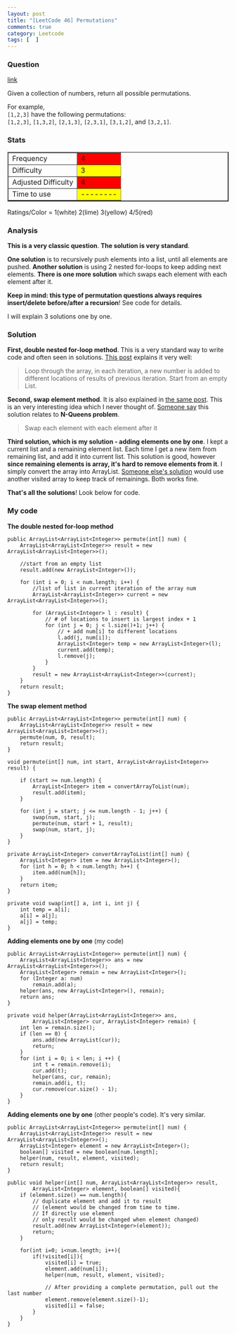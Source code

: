 ```yaml
---
layout: post
title: "[LeetCode 46] Permutations"
comments: true
category: Leetcode
tags: [  ]
---
```



### Question 
[link](http://oj.leetcode.com/problems/permutations/)

<div class="question-content">
            <p></p><p>
Given a collection of numbers, return all possible permutations.
</p>

<p>
For example,<br>
<code>[1,2,3]</code> have the following permutations:<br>
<code>[1,2,3]</code>, <code>[1,3,2]</code>, <code>[2,1,3]</code>, <code>[2,3,1]</code>, <code>[3,1,2]</code>, and <code>[3,2,1]</code>.
</p><p></p>
          </div>

### Stats
<table border="2">
	<tr>
		<td>Frequency</td>
		<td bgcolor="red">4</td>
	</tr>
	<tr>
		<td>Difficulty</td>
		<td bgcolor="yellow">3</td>
	</tr>
	<tr>
		<td>Adjusted Difficulty</td>
		<td bgcolor="red">4</td>
	</tr>
	<tr>
		<td>Time to use</td>
		<td bgcolor="yellow">--------</td>
	</tr>
</table>

Ratings/Color = 1(white) 2(lime) 3(yellow) 4/5(red)

### Analysis

__This is a very classic question__. __The solution is very standard__. 

__One solution__ is to recursively push elements into a list, until all elements are pushed. __Another solution__ is using 2 nested for-loops to keep adding next elements. __There is one more solution__ which swaps each element with each element after it. 

__Keep in mind: this type of permutation questions always requires insert/delete before/after a recursion__! See code for details. 

I will explain 3 solutions one by one. 

### Solution

__First, double nested for-loop method__. This is a very standard way to write code and often seen in solutions. [This post](http://www.programcreek.com/2013/02/leetcode-permutations-java/) explains it very well: 

> Loop through the array, in each iteration, a new number is added to different locations of results of previous iteration. Start from an empty List.

__Second, swap element method__. It is also explained in [the same post](http://www.programcreek.com/2013/02/leetcode-permutations-java/). This is an very interesting idea which I never thought of. [Someone say](http://blog.csdn.net/u010500263/article/details/18178243) this solution relates to __N-Queens problem__. 

> Swap each element with each element after it

__Third solution, which is my solution - adding elements one by one__. I kept a current list and a remaining element list. Each time I get a new item from remaining list, and add it into current list. This solution is good, however __since remaining elements is array, it's hard to remove elements from it__. I simply convert the array into ArrayList. [Someone else's solution](http://blog.csdn.net/u010500263/article/details/18178243) would use another visited array to keep track of remainings. Both works fine. 

__That's all the solutions__! Look below for code. 

### My code 

__The double nested for-loop method__


    public ArrayList<ArrayList<Integer>> permute(int[] num) {
        ArrayList<ArrayList<Integer>> result = new ArrayList<ArrayList<Integer>>();

        //start from an empty list
        result.add(new ArrayList<Integer>());

        for (int i = 0; i < num.length; i++) {
            //list of list in current iteration of the array num
            ArrayList<ArrayList<Integer>> current = new ArrayList<ArrayList<Integer>>();

            for (ArrayList<Integer> l : result) {
                // # of locations to insert is largest index + 1
                for (int j = 0; j < l.size()+1; j++) {
                    // + add num[i] to different locations
                    l.add(j, num[i]);
                    ArrayList<Integer> temp = new ArrayList<Integer>(l);
                    current.add(temp);
                    l.remove(j);
                }
            }
            result = new ArrayList<ArrayList<Integer>>(current);
        }
        return result;
    }


__The swap element method__


    public ArrayList<ArrayList<Integer>> permute(int[] num) {
        ArrayList<ArrayList<Integer>> result = new ArrayList<ArrayList<Integer>>();
        permute(num, 0, result);
        return result;
    }

    void permute(int[] num, int start, ArrayList<ArrayList<Integer>> result) {

        if (start >= num.length) {
            ArrayList<Integer> item = convertArrayToList(num);
            result.add(item);
        }

        for (int j = start; j <= num.length - 1; j++) {
            swap(num, start, j);
            permute(num, start + 1, result);
            swap(num, start, j);
        }
    }

    private ArrayList<Integer> convertArrayToList(int[] num) {
        ArrayList<Integer> item = new ArrayList<Integer>();
        for (int h = 0; h < num.length; h++) {
            item.add(num[h]);
        }
        return item;
    }

    private void swap(int[] a, int i, int j) {
        int temp = a[i];
        a[i] = a[j];
        a[j] = temp;
    }


__Adding elements one by one__ (my code)


    public ArrayList<ArrayList<Integer>> permute(int[] num) {
        ArrayList<ArrayList<Integer>> ans = new ArrayList<ArrayList<Integer>>();
        ArrayList<Integer> remain = new ArrayList<Integer>();
        for (Integer a: num)
            remain.add(a);
        helper(ans, new ArrayList<Integer>(), remain);
        return ans;
    }

    private void helper(ArrayList<ArrayList<Integer>> ans, 
            ArrayList<Integer> cur, ArrayList<Integer> remain) {
        int len = remain.size();
        if (len == 0) {
            ans.add(new ArrayList(cur));
            return;
        }
        for (int i = 0; i < len; i ++) {
            int t = remain.remove(i);
            cur.add(t);
            helper(ans, cur, remain);
            remain.add(i, t);
            cur.remove(cur.size() - 1);
        }
    }


__Adding elements one by one__ (other people's code). It's very similar. 


    public ArrayList<ArrayList<Integer>> permute(int[] num) {  
        ArrayList<ArrayList<Integer>> result = new ArrayList<ArrayList<Integer>>();  
        ArrayList<Integer> element = new ArrayList<Integer>();  
        boolean[] visited = new boolean[num.length];  
        helper(num, result, element, visited);  
        return result;  
    }  

    public void helper(int[] num, ArrayList<ArrayList<Integer>> result, 
            ArrayList<Integer> element, boolean[] visited){  
        if (element.size() == num.length){  
            // duplicate element and add it to result 
            // (element would be changed from time to time. 
            // If directly use element  
            // only result would be changed when element changed)  
            result.add(new ArrayList<Integer>(element));   
            return;  
        }  

        for(int i=0; i<num.length; i++){  
            if(!visited[i]){  
                visited[i] = true;  
                element.add(num[i]);  
                helper(num, result, element, visited);  

                // After providing a complete permutation, pull out the last number
                element.remove(element.size()-1);  
                visited[i] = false;  
            }  
        }  
    }  

